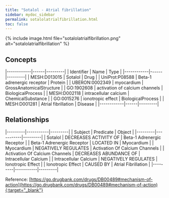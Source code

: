```yaml
---
title: "Sotalol - Atrial fibrillation"
sidebar: mydoc_sidebar
permalink: sotalolatrialfibrillation.html
toc: false 
---
```


{% include image.html file="sotalolatrialfibrillation.png" alt="sotalolatrialfibrillation" %}

## Concepts

|------------|------|---------|
| Identifier | Name | Type    |
|------------|------|---------|
| MESH:D013015 | Sotalol | Drug |
| UniProt:P08588 | Beta-1 adrenergic receptor | Protein |
| UBERON:0002349 | myocardium | GrossAnatomicalStructure |
| GO:1902608 | activation of calcium channels | BiologicalProcess |
| MESH:D002118 | intracellular calcium | ChemicalSubstance |
| GO:0015276 | ionotropic effect | BiologicalProcess |
| MESH:D001281 | Atrial fibrillation | Disease |
|------------|------|---------|

## Relationships

|---------|-----------|---------|
| Subject | Predicate | Object  |
|---------|-----------|---------|
| Sotalol | DECREASES ACTIVITY OF | Beta-1 Adrenergic Receptor |
| Beta-1 Adrenergic Receptor | LOCATED IN | Myocardium |
| Myocardium | NEGATIVELY REGULATES | Activation Of Calcium Channels |
| Activation Of Calcium Channels | DECREASES ABUNDANCE OF | Intracellular Calcium |
| Intracellular Calcium | NEGATIVELY REGULATES | Ionotropic Effect |
| Ionotropic Effect | CAUSED BY | Atrial Fibrillation |
|---------|-----------|---------|

Reference: [https://go.drugbank.com/drugs/DB00489#mechanism-of-action](https://go.drugbank.com/drugs/DB00489#mechanism-of-action){:target="_blank"}